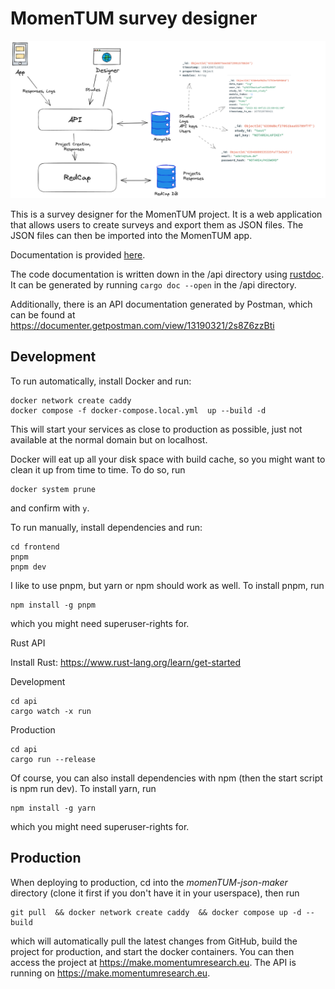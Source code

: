 # MomenTUM survey designer

![](architecture.png)

This is a survey designer for the MomenTUM project. It is a web application that allows users to create surveys and export them as JSON files. The JSON files can then be imported into the MomenTUM app.

Documentation is provided [here](https://localhost/api/docs/designer/index.html).

The code documentation is written down in the /api directory using [rustdoc](https://doc.rust-lang.org/rustdoc/what-is-rustdoc.html). It can be generated by running `cargo doc --open` in the /api directory.

Additionally, there is an API documentation generated by Postman, which can be found at https://documenter.getpostman.com/view/13190321/2s8Z6zzBti

## Development

To run automatically, install Docker and run:

```
docker network create caddy
docker compose -f docker-compose.local.yml  up --build -d
```

This will start your services as close to production as possible, just not available at the normal domain but on localhost.

Docker will eat up all your disk space with build cache, so you might want to clean it up from time to time. To do so, run 
```
docker system prune
``` 

and confirm with `y`.

To run manually, install dependencies and run:

```
cd frontend
pnpm
pnpm dev
```

I like to use pnpm, but yarn or npm should work as well. To install pnpm, run 
```
npm install -g pnpm
```
which you might need superuser-rights for.

Rust API

Install Rust: https://www.rust-lang.org/learn/get-started

Development

```
cd api
cargo watch -x run
```

Production

```
cd api
cargo run --release
```

Of course, you can also install dependencies with npm (then the start script is npm run dev). To install yarn, run

```
npm install -g yarn
```

which you might need superuser-rights for.

## Production

When deploying to production, cd into the _momenTUM-json-maker_ directory (clone it first if you don't have it in your userspace), then run 
```
git pull  && docker network create caddy  && docker compose up -d --build
```

which will automatically pull the latest changes from GitHub, build the project for production, and start the docker containers. You can then access the project at https://make.momentumresearch.eu. The API is running on https://make.momentumresearch.eu.
